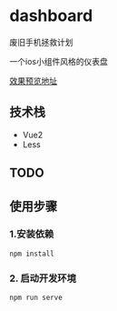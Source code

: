 # dashboard
废旧手机拯救计划

一个ios小组件风格的仪表盘

<a href="https://creatormao.github.io/dashboard/#/" target="_blank">效果预览地址</a>

## 技术栈
- Vue2
- Less

## TODO

## 使用步骤

### 1.安装依赖
```
npm install
```

### 2. 启动开发环境

```
npm run serve
```
